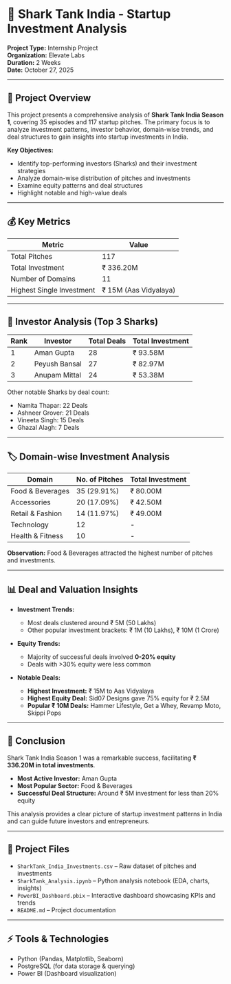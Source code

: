 # 🦈 Shark Tank India - Startup Investment Analysis

**Project Type:** Internship Project  
**Organization:** Elevate Labs  
**Duration:** 2 Weeks  
**Date:** October 27, 2025  

---

## 📖 Project Overview

This project presents a comprehensive analysis of **Shark Tank India Season 1**, covering 35 episodes and 117 startup pitches. The primary focus is to analyze investment patterns, investor behavior, domain-wise trends, and deal structures to gain insights into startup investments in India.

**Key Objectives:**  
- Identify top-performing investors (Sharks) and their investment strategies  
- Analyze domain-wise distribution of pitches and investments  
- Examine equity patterns and deal structures  
- Highlight notable and high-value deals  

---

## 💰 Key Metrics

| Metric | Value |
|--------|-------|
| Total Pitches | 117 |
| Total Investment | ₹ 336.20M |
| Number of Domains | 11 |
| Highest Single Investment | ₹ 15M (Aas Vidyalaya) |

---

## 🦈 Investor Analysis (Top 3 Sharks)

| Rank | Investor | Total Deals | Total Investment |
|------|---------|-------------|----------------|
| 1 | Aman Gupta | 28 | ₹ 93.58M |
| 2 | Peyush Bansal | 27 | ₹ 82.97M |
| 3 | Anupam Mittal | 24 | ₹ 53.38M |

Other notable Sharks by deal count:  
- Namita Thapar: 22 Deals  
- Ashneer Grover: 21 Deals  
- Vineeta Singh: 15 Deals  
- Ghazal Alagh: 7 Deals  

---

## 🏷 Domain-wise Investment Analysis

| Domain | No. of Pitches | Total Investment |
|--------|----------------|----------------|
| Food & Beverages | 35 (29.91%) | ₹ 80.00M |
| Accessories | 20 (17.09%) | ₹ 42.50M |
| Retail & Fashion | 14 (11.97%) | ₹ 49.00M |
| Technology | 12 | - |
| Health & Fitness | 10 | - |

**Observation:** Food & Beverages attracted the highest number of pitches and investments.

---

## 📊 Deal and Valuation Insights

- **Investment Trends:**  
  - Most deals clustered around ₹ 5M (50 Lakhs)  
  - Other popular investment brackets: ₹ 1M (10 Lakhs), ₹ 10M (1 Crore)  

- **Equity Trends:**  
  - Majority of successful deals involved **0-20% equity**  
  - Deals with >30% equity were less common  

- **Notable Deals:**  
  - **Highest Investment:** ₹ 15M to Aas Vidyalaya  
  - **Highest Equity Deal:** Sid07 Designs gave 75% equity for ₹ 2.5M  
  - **Popular ₹ 10M Deals:** Hammer Lifestyle, Get a Whey, Revamp Moto, Skippi Pops  

---

## 📝 Conclusion

Shark Tank India Season 1 was a remarkable success, facilitating **₹ 336.20M in total investments**.  
- **Most Active Investor:** Aman Gupta  
- **Most Popular Sector:** Food & Beverages  
- **Successful Deal Structure:** Around ₹ 5M investment for less than 20% equity  

This analysis provides a clear picture of startup investment patterns in India and can guide future investors and entrepreneurs.

---

## 📂 Project Files

- `SharkTank_India_Investments.csv` – Raw dataset of pitches and investments  
- `SharkTank_Analysis.ipynb` – Python analysis notebook (EDA, charts, insights)  
- `PowerBI_Dashboard.pbix` – Interactive dashboard showcasing KPIs and trends  
- `README.md` – Project documentation  

---

## ⚡ Tools & Technologies

- Python (Pandas, Matplotlib, Seaborn)  
- PostgreSQL (for data storage & querying)  
- Power BI (Dashboard visualization)  
